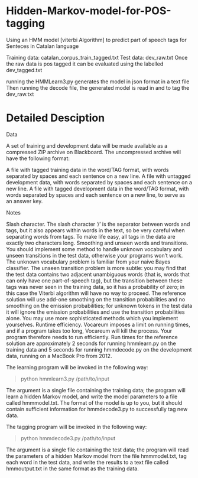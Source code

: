 # Hidden-Markov-model-for-POS-tagging
Using an HMM model [viterbi Algorithm] to predict part of speech tags for Senteces in Catalan language

Training data: catalan_corpus_train_tagged.txt
Test data: dev_raw.txt 
Once the raw data is pos tagged it can be evaluated using the labelled dev_tagged.txt

running the HMMLearn3.py generates the model in json format in a text file
Then running the decode file, the generated model is read in and to tag the dev_raw.txt

# Detailed Desciption

Data

A set of training and development data will be made available as a compressed ZIP archive on Blackboard. The uncompressed archive will have the following format:

A file with tagged training data in the word/TAG format, with words separated by spaces and each sentence on a new line.
A file with untagged development data, with words separated by spaces and each sentence on a new line.
A file with tagged development data in the word/TAG format, with words separated by spaces and each sentence on a new line, to serve as an answer key.

Notes

Slash character. The slash character ‘/’ is the separator between words and tags, but it also appears within words in the text, so be very careful when separating words from tags. To make life easy, all tags in the data are exactly two characters long.
Smoothing and unseen words and transitions. You should implement some method to handle unknown vocabulary and unseen transitions in the test data, otherwise your programs won’t work. The unknown vocabulary problem is familiar from your naive Bayes classifier. The unseen transition problem is more subtle: you may find that the test data contains two adjacent unambiguous words (that is, words that can only have one part-of-speech tag), but the transition between these tags was never seen in the training data, so it has a probability of zero; in this case the Viterbi algorithm will have no way to proceed. The reference solution will use add-one smoothing on the transition probabilities and no smoothing on the emission probabilities; for unknown tokens in the test data it will ignore the emission probabilities and use the transition probabilities alone. You may use more sophisticated methods which you implement yourselves.
Runtime efficiency. Vocareum imposes a limit on running times, and if a program takes too long, Vocareum will kill the process. Your program therefore needs to run efficiently. Run times for the reference solution are approximately 2 seconds for running hmmlearn.py on the training data and 5 seconds for running hmmdecode.py on the development data, running on a MacBook Pro from 2012.


The learning program will be invoked in the following way:

> python hmmlearn3.py /path/to/input

The argument is a single file containing the training data; the program will learn a hidden Markov model, and write the model parameters to a file called hmmmodel.txt. The format of the model is up to you, but it should contain sufficient information for hmmdecode3.py to successfully tag new data.

The tagging program will be invoked in the following way:

> python hmmdecode3.py /path/to/input

The argument is a single file containing the test data; the program will read the parameters of a hidden Markov model from the file hmmmodel.txt, tag each word in the test data, and write the results to a text file called hmmoutput.txt in the same format as the training data.

